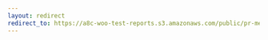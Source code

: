 ```yaml
---
layout: redirect
redirect_to: https://a8c-woo-test-reports.s3.amazonaws.com/public/pr-merge/39177/e2e/index.html
---
```

